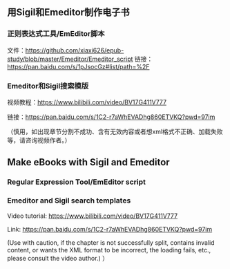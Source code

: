 ## 用Sigil和Emeditor制作电子书
### 正则表达式工具/EmEditor脚本
文件：https://github.com/xiaxi626/epub-study/blob/master/Emeditor/Emeditor_script
链接：https://pan.baidu.com/s/1pJsocGz#list/path=%2F
### Emeditor和Sigil搜索模版
视频教程：https://www.bilibili.com/video/BV17G411V777

链接：https://pan.baidu.com/s/1C2-r7aWhEVADhg860ETVKQ?pwd=97im

（慎用，如出现章节分割不成功、含有无效内容或者想xml格式不正确、加载失败等，请咨询视频作者。）

## Make eBooks with Sigil and Emeditor
### Regular Expression Tool/EmEditor script

### Emeditor and Sigil search templates
Video tutorial: https://www.bilibili.com/video/BV17G411V777

Link: https://pan.baidu.com/s/1C2-r7aWhEVADhg860ETVKQ?pwd=97im

(Use with caution, if the chapter is not successfully split, contains invalid content, or wants the XML format to be incorrect, the loading fails, etc., please consult the video author.) ）
